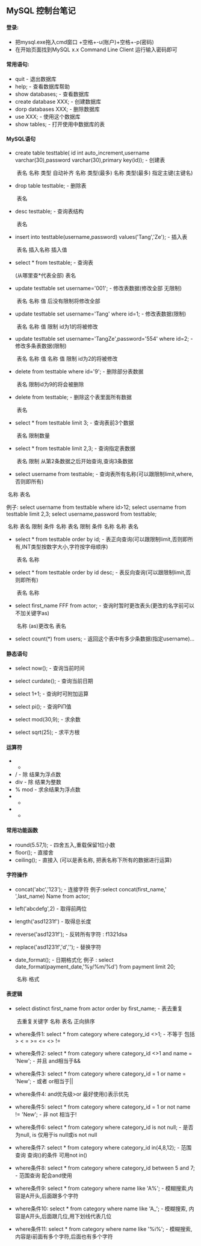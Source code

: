 ## MySQL 控制台笔记

#### 登录:

- 把mysql.exe拖入cmd窗口 +空格+-u(账户)+空格+-p(密码)
- 在开始页面找到MySQL x.x Command Line Client 运行输入密码即可

#### 常用语句:

- quit - 退出数据库
- help; - 查看数据库帮助
- show databases; - 查看数据库
- create database XXX; - 创建数据库
- dorp databases XXX; - 删除数据库
- use XXX;  - 使用这个数据库
- show tables; - 打开使用中数据库的表

#### MySQL语句

- create table testtable( id int auto_increment,username varchar(30),password varchar(30),primary key(id)); - 创建表

  ​                    表名      名称 类型 自动补齐       名称           类型(最多)     名称         类型(最多)  指定主键(主键名)         

- drop table  testtable; - 删除表

  ​                    表名

- desc testtable; - 查询表结构

  ​          表名

- insert into testtable(username,password) values('Tang','Ze'); - 插入表

  ​                 表名                插入名称                         插入值

- select * from testtable; - 查询表

  (从哪里查*代表全部) 表名

- update testtable set username='001'; - 修改表数据(修改全部 无限制)

  ​               表名             名称        值 后没有限制将修改全部

- update testtable set username='Tang' where id=1; - 修改表数据(限制)

  ​               表名             名称            值    限制 id为1的将被修改

- update testtable set username='TangZe',password='554' where id=2; - 修改多条表数据(限制)

  ​               表名             名称            值            名称       值   限制 id为2的将被修改

- delete from testtable where id='9'; - 删除部分表数据

  ​                      表名       限制id为9的将会被删除

- delete from testtable; - 删除这个表里面所有数据

  ​                   表名

- select * from testtable limit 3; - 查询表前3个数据

  ​                         表名     限制数量

- select * from testtable limit 2,3; - 查询指定表数据

  ​                         表名    限制 从第2条数据之后开始查询,查询3条数据

-  select username from testtable; - 查询表所有名称(可以跟限制limit,where,否则即所有)

  ​               名称                 表名

   例子: select username from testtable where id>12;       select username from testtable limit 2,3;       select username,password from testtable;

  ​                         名称                 表名       限制 条件                        名称                 表名     限制 条件                      名称     名称                   表名

- select * from testtable order by id; - 表正向查询(可以跟限制limit,否则即所有,INT类型按数字大小,字符按字母顺序)

  ​                         表名                名称

- select * from testtable order by id desc; - 表反向查询(可以跟限制limit,否则即所有)

  ​                         表名                名称 

- select first_name FFF  from actor; - 查询时暂时更改表头(更改的名字前可以不加关键字as)

  ​              名称      (as)更改名  表名
  
- select count(*) from users; - 返回这个表中有多少条数据(指定username)...

#### 静态语句

- select now(); - 查询当前时间

- select curdate(); - 查询当前日期

- select 1+1; - 查询时可附加运算

- select pi(); - 查询PiΠ值

- select mod(30,9); - 求余数

- select sqrt(25); - 求平方根

#### 运算符

- *
- /           - 除 结果为浮点数
- div       - 除 结果为整数
- % mod - 求余结果为浮点数
- +
- -

#### 常用功能函数

- round(5.57,1); - 四舍五入,重载保留1位小数
- floor(); - 直接舍
- ceiling(); - 直接入      (可以是表名称, 把表名称下所有的数据进行运算)

#### 字符操作

- concat('abc','123'); - 连接字符 例子:select concat(first_name,' ',last_name) Name from actor;

- left('abcdefg',2) - 取得前两位

- length('asd1231f') - 取得总长度

- reverse('asd1231f'); - 反转所有字符 : f1321dsa

- replace('asd1231f','d',''); - 替换字符

- date_format(); - 日期格式化 例子 : select date_format(payment_date,'%y/%m/%d') from payment limit 20;

  ​                                                                                              名称               格式              
  

#### 表逻辑

- select distinct first_name from actor order by first_name; - 表去重复

  ​          去重复关键字 名称          表名    正向排序

- where条件1: select * from category where category_id <>1; - 不等于 包括 > < = >= <= <> !=

- where条件2: select * from category where category_id <>1 and name = 'New'; - 并且 and相当于&&

- where条件3: select * from category where category_id = 1 or name = 'New'; - 或者 or相当于||

- where条件4: and优先级>or 最好使用()表示优先

- where条件5: select * from category where category_id = 1 or not  name != 'New'; - 非 not 相当于!

- where条件6: select * from category where category_id is not null; - 是否为null, is 仅用于is null或is not null

- where条件7: select * from category where category_id in(4,8,12); - 范围查询 查询()的条件 可用not in()

- where条件8: select * from category where category_id between 5 and 7; - 范围查询 配合and使用

- where条件9: select * from category where name like 'A%'; - 模糊搜索,内容是A开头,后面跟多个字符

- where条件10: select * from category where name like 'A_'; - 模糊搜索, 内容是A开头,后面跟几位,用下划线代表几位

- where条件11: select * from category where name like '%i%'; - 模糊搜索,内容是i前面有多个字符,后面也有多个字符


